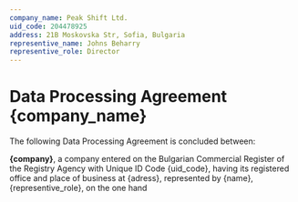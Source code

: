 ```yaml
---
company_name: Peak Shift Ltd.
uid_code: 204478925
address: 21B Moskovska Str, Sofia, Bulgaria
representive_name: Johns Beharry
representive_role: Director
---
```

# **Data Processing Agreement {company_name}**

The following Data Processing Agreement is concluded between:

**{company}**, a company entered on the Bulgarian Commercial Register of the Registry Agency with Unique ID Code {uid_code}, having its registered office and place of business at {adress}, represented by {name}, {representive_role}, on the one hand